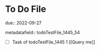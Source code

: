 # To Do File

due:: 2022-09-27

metadatafield:: todoTestFile_1445_54

- [ ] Task of todoTestFile_1445 1 [[Query me]]
